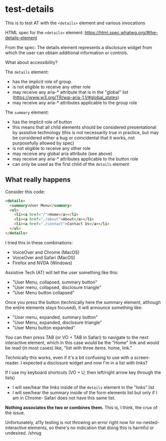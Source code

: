 # test-details

This is to test AT with the `<details>` element and various invocations

HTML spec for the `<details>` element: https://html.spec.whatwg.org/#the-details-element

From the spec:
The details element represents a disclosure widget from which the user can obtain additional information or controls.

What about accessibility?

The `details` element:

* has the implicit role of group.
* is not eligible to receive any other role
* may receive any aria-* attribute that is in the "global" list (https://www.w3.org/TR/wai-aria-1.1/#global_states)
* may receive any aria-* attributes applicable to the group role

The `summary` element:

* has the implicit role of button
* this means that all child elements should be considered presentational by assistive technology (this is not necessarily true in practice, but may be considered either a bug or coincidental that it works, not purposefully allowed by spec)
* is not eligible to receive any other role
* may receive any global aria attribute (see above)
* may receive any aria-* attributes applicable to the button role
* can only be used as the first child of the `details` element

## What really happens

Consider this code:

```html
<details>
  <summary>User Menu</summary>
  <ul>
    <li><a href="/">Home</a></li>
    <li><a href="./about">About</a></li>
    <li><a href="./contact">Contact Us</a></li>
  </ul>
</details>
```

I tried this in these combinations:

* VoiceOver and Chrome (MacOS)
* VoiceOver and Safari (MacOS)
* Firefox and NVDA (Windows)

Assistive Tech (AT) will tell the user something like this:

* "User Menu, collapsed, summary button"
* "User menu, collapsed, disclosure triangle"
* "User Menu button collapsed"

Once you press the button (technically here the summary element, although the entire elements stays focused), it will announce something like:

* "User menu, expanded, summary button"
* "User Menu, expanded, disclosure triangle"
* "User Menu button expanded"

You can then press TAB (or VO + TAB in Safari) to navigate to the next interactive element, which in this case would be the "Home" link and would be read (in most cases) like, "list with three items. home, link."

Technically this works, even if it's a bit confusing to use with a screen-reader. I expected a disclosure widget and now I'm in a list with links?

If I use my keyboard shortcuts (VO + U, then left/right arrow key through the lists)

* I will see/hear the links inside of the `details` element in the "links" list
* I will see/hear the summary inside of the form elements list but only if I am in Chrome- Safari does not have this same list.

**Nothing associates the two or combines them.** This is, I think, the crux of the issue.

Unfortunately, a11y testing is not throwing an error right now for no-nested-interactive elements, so there's no indication that doing this is harmful or undesired. /shrug
